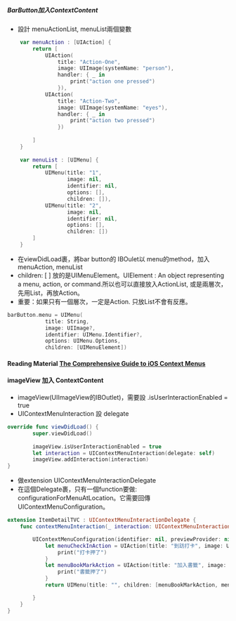 ##### BarButton加入ContextContent

- 設計 menuActionList, menuList兩個變數

```Swift
    var menuAction : [UIAction] {
        return [
            UIAction(
                title: "Action-One",
                image: UIImage(systemName: "person"),
                handler: { _ in
                    print("action one pressed")
                }),
            UIAction(
                title: "Action-Two",
                image: UIImage(systemName: "eyes"),
                handler: { _ in
                    print("action two pressed")
                })
        
        ]
    }
    
    var menuList : [UIMenu] {
        return [
            UIMenu(title: "1",
                   image: nil,
                   identifier: nil,
                   options: [],
                   children: []),
            UIMenu(title: "2",
                   image: nil,
                   identifier: nil,
                   options: [],
                   children: [])
        ]
    }

```
- 在viewDidLoad裹，將bar button的 IBOulet以 menu的method，加入 menuAction, menuList
- children: [ ] 放的是UIMenuElement。UIElement : An object representing a menu, action, or command.所以也可以直接放入ActionList, 或是兩層次，先用List，再放Action。
- 重要：如果只有一個層次，一定是Action. 只放List不會有反應。

```Swift
barButton.menu = UIMenu(
            title: String,
            image: UIImage?,
            identifier: UIMenu.Identifier?,
            options: UIMenu.Options,
            children: [UIMenuElement])
```

#### Reading Material [The Comprehensive Guide to iOS Context Menus](https://kylebashour.com/posts/context-menu-guide)


#### imageView 加入 ContextContent
- imageView(UIImageView的IBOutlet)，需要設 .isUserInteractionEnabled = true
- UIContextMenuInteraction 設 delegate

```Swift
override func viewDidLoad() {
        super.viewDidLoad()
        
        imageView.isUserInteractionEnabled = true
        let interaction = UIContextMenuInteraction(delegate: self)
        imageView.addInteraction(interaction)
}
```
- 做extension UIContextMenuInteractionDelegate
- 在這個Delegate裹，只有一個function要做: configurationForMenuAtLocation。它需要回傳UIContextMenuConfiguration。

```Swift
extension ItemDetailTVC : UIContextMenuInteractionDelegate {
    func contextMenuInteraction(_ interaction: UIContextMenuInteraction, configurationForMenuAtLocation location: CGPoint) -> UIContextMenuConfiguration? {

        UIContextMenuConfiguration(identifier: nil, previewProvider: nil) { _ in
            let menuCheckInAction = UIAction(title: "到訪打卡", image: UIImage(systemName: "pin")) { _ in
                print("打卡押了")
            }
            let menuBookMarkAction = UIAction(title: "加入書籤", image: UIImage(systemName: "bookmark")) { _ in
                print("書籤押了")
            }
            return UIMenu(title: "", children: [menuBookMarkAction, menuCheckInAction])

        }
    }
}
```
